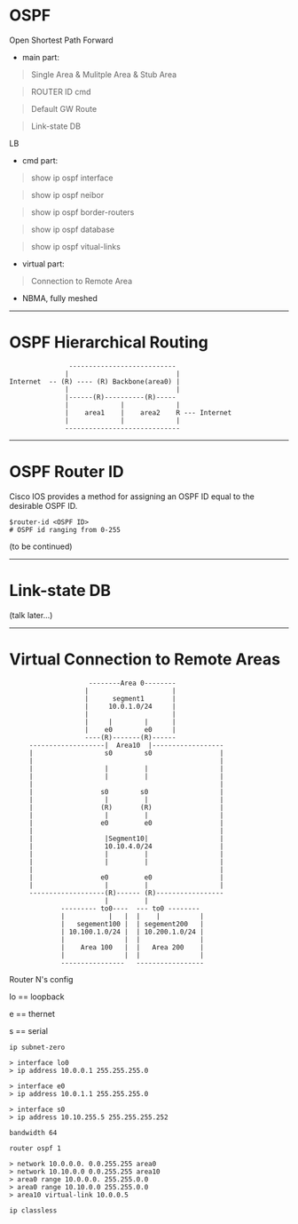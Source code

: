 # OSPF

Open Shortest Path Forward

* main part:

> Single Area & Mulitple Area & Stub Area

> ROUTER ID cmd

> Default GW Route

> Link-state DB

LB

* cmd part:

> show ip ospf interface 

> show ip ospf neibor

> show ip ospf border-routers

> show ip ospf database

> show ip ospf vitual-links

* virtual part:

> Connection to Remote Area

* NBMA, fully meshed

------------------------------------------------------------------------------
# OSPF Hierarchical Routing



                   ---------------------------
                  |                           |
    Internet  -- (R) ---- (R) Backbone(area0) |
                  |                           |
                  |------(R)----------(R)-----
                  |             |             |
                  |    area1    |    area2    R --- Internet
                  |             |             |
                  -----------------------------
------------------------------------------------------------------------------
# OSPF Router ID

Cisco IOS provides a method for assigning an OSPF ID equal to the desirable OSPF ID.

    $router-id <OSPF ID> 
    # OSPF id ranging from 0-255

(to be continued)

------------------------------------------------------------------------------
# Link-state DB

(talk later...)

------------------------------------------------------------------------------
# Virtual Connection to Remote Areas


                        --------Area 0--------
                       |                     |
                       |      segment1       |
                       |     10.0.1.0/24     |
                       |                     |
                       |     |        |      |
                       |    e0        e0     |
                       ----(R)-------(R)------
         -------------------|  Area10  |------------------
         |                  s0        s0                 |
         |                                               |
         |                  |         |                  |
         |                  |         |                  |
         |                                               |
         |                 s0        s0                  |
         |                  |         |                  |
         |                 (R)       (R)                 |
         |                  |         |                  |
         |                 e0         e0                 |
         |                                               |
         |                  |Segment10|                  |
         |                  10.10.4.0/24                 |
         |                  |         |                  |
         |                  |         |                  |
         |                                               |
         |                 e0         e0                 |
         |                  |         |                  |
         -------------------(R)------ (R)-----------------
                            |         |
                 --------- to0----  --- to0 --------
                 |           |   |  |    |          |
                 |   segement100 |  | segement200   |
                 | 10.100.1.0/24 |  | 10.200.1.0/24 |
                 |               |  |               |
                 |    Area 100   |  |   Area 200    |
                 |               |  |               |
                 ----------------   -----------------
Router N's config

lo == loopback

e == thernet

s == serial

    ip subnet-zero
    
    > interface lo0
    > ip address 10.0.0.1 255.255.255.0
    
    > interface e0
    > ip address 10.0.1.1 255.255.255.0
    
    > interface s0
    > ip address 10.10.255.5 255.255.255.252
    
    bandwidth 64
    
    router ospf 1
    
    > network 10.0.0.0. 0.0.255.255 area0
    > network 10.10.0.0 0.0.255.255 area10
    > area0 range 10.0.0.0. 255.255.0.0
    > area0 range 10.10.0.0 255.255.0.0
    > area10 virtual-link 10.0.0.5
    
    ip classless
    
